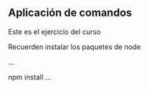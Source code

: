 

## Aplicación de comandos

Este es el ejercicio del curso

Recuerden instalar los paquetes  de node

...

npm install
...